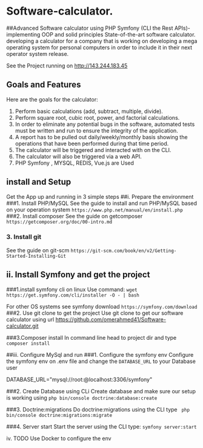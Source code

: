 # Software-calculator.
##Advanced Software calculator using PHP Symfony (CLI the Rest APIs)- implementing OOP and solid principles
State-of-the-art software calculator.  developing a calculator for a company that is working on developing a mega operating system for personal computers in order to
include it in their next operator system release.

See the Project running on http://143.244.183.45
## Goals and Features
Here are the  goals for the calculator:
1. Perform basic calculations (add, subtract, multiple, divide).
2. Perform square root, cubic root, power, and factorial calculations.
3. In order to eliminate any potential bugs in the software, automated tests must be written
and run to ensure the integrity of the application.
4. A report has to be pulled out daily/weekly/monthly basis showing the operations that have
been performed during that time period.
5. The calculator will be triggered and interacted with on the CLI.
6. The calculator will also be triggered via a web API.
7. PHP Symfony , MYSQL, REDIS, Vue.js are Used



## install and Setup
Get the App up and running in 3 simple steps
##i. Prepare the environment
###1. Install PHP/MySQL
   See the guide to install and run PHP/MySQL based on your operation system
`https://www.php.net/manual/en/install.php`
###2. Install composer
   See the guide on getcomposer
`https://getcomposer.org/doc/00-intro.md`
### 3. Install git
   See the guide on git-scm
`https://git-scm.com/book/en/v2/Getting-Started-Installing-Git`
## ii. Install Symfony and get the project
###1.install symfony cli
on linux Use command: 
`wget https://get.symfony.com/cli/installer -O - | bash`

For other OS systems see symfony download
`https://symfony.com/download`
###2. Use git clone to get the project
   Use git clone to get our software calculator using url https://github.com/omerahmed41/Software-calculator.git

###3.Composer install
In command line head to project dir and type 
`composer install`

##iii. Configure MySql and run
###1. Configure the symfony env
   Configure the symfony env on .env file and 
   change the `DATABASE_URL` to your Database user

DATABASE_URL="mysql://root:@localhost:3306/symfony"

###2. Create Database using CLi
   Create database and make sure our setup is working using
   `php bin/console doctrine:database:create`

###3. Doctrine:migrations
   Do doctrine:migrations using the CLI type 
  ` php bin/console doctrine:migrations:migrate`

###4. Server start
Start the server using the CLI type:
`symfony server:start`

iv. TODO
Use Docker to configure the env